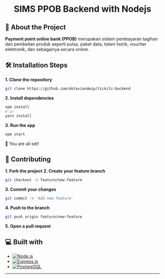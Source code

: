 <h1 align="center">
  SIMS PPOB Backend with Nodejs
</h1>

## 📝 About the Project

<b>Payment point online bank (PPOB)</b> merupakan sistem pembayaran tagihan dan pembelian produk seperti pulsa, paket data, token listrik, voucher elektronik, dan sebagainya secara online.

## 🛠️ Installation Steps

<b>1. Clone the repository</b>

```bash
git clone https://github.com/oktaviandwip/tickitz-backend
```

<b>2. Install dependencies</b>

```bash
npm install
# or
yarn install
```

<b>3. Run the app</b>

```bash
npm start
```

🌟 You are all set!

## 🤝 Contributing

<b>1. Fork the project</b>
<b>2. Create your feature branch</b>

```bash
git checkout -b feature/new-feature
```

<b>3. Commit your changes</b>

```bash
git commit -m 'Add new feature'
```

<b>4. Push to the branch</b>

```bash
git push origin feature/new-feature
```

<b>5. Open a pull request</b>

## 💻 Built with

- [![Node.js][Node.js]][Node-url]
- [![Express.js][Express.js]][Express-url]
- [![PostgreSQL][PostgreSQL]][PostgreSQL-url]

[Node.js]: https://img.shields.io/badge/Node.js-43853D?style=for-the-badge&logo=node.js&logoColor=white
[Node-url]: https://nodejs.org/en
[Express.js]: https://img.shields.io/badge/express.js-%23404d59.svg?style=for-the-badge&logo=express&logoColor=%2361DAFB
[Express-url]: https://expressjs.com/
[Postgresql]: https://img.shields.io/badge/PostgreSQL-316192?style=for-the-badge&logo=postgresql&logoColor=white
[Postgresql-url]: https://www.postgresql.org/

<hr>
